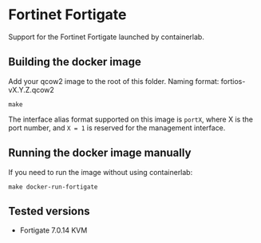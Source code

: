 # Fortinet Fortigate

Support for the Fortinet Fortigate launched by containerlab.

## Building the docker image

Add your qcow2 image to the root of this folder.
Naming format: fortios-vX.Y.Z.qcow2

`make`

The interface alias format supported on this image is `portX`, where X is the port number, and `X = 1` is reserved for the management interface.

## Running the docker image manually

If you need to run the image without using containerlab:

`make docker-run-fortigate`

## Tested versions

* Fortigate 7.0.14 KVM
